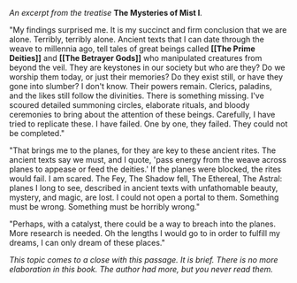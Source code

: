 *An excerpt from the treatise* **The Mysteries of Mist I**.

"My findings surprised me. It is my succinct and firm conclusion that we are alone. Terribly, terribly alone. Ancient texts that I can date through the weave to millennia ago, tell tales of great beings called **[[The Prime Deities]]** and **[[The Betrayer Gods]]** who manipulated creatures from beyond the veil. They are keystones in our society but who are they? Do we worship them today, or just their memories? Do they exist still, or have they gone into slumber? I don't know. Their powers remain. Clerics, paladins, and the likes still follow the divinities. There is something missing. I've scoured detailed summoning circles, elaborate rituals, and bloody ceremonies to bring about the attention of these beings. Carefully, I have tried to replicate these. I have failed. One by one, they failed. They could not be completed."

"That brings me to the planes, for they are key to these ancient rites. The ancient texts say we must, and I quote, 'pass energy from the weave across planes to appease or feed the deities.' If the planes were blocked, the rites would fail. I am scared. The Fey, The Shadow fell, The Ethereal, The Astral: planes I long to see, described in ancient texts with unfathomable beauty, mystery, and magic, are lost. I could not open a portal to them. Something must be wrong. Something must be horribly wrong."

"Perhaps, with a catalyst, there could be a way to breach into the planes. More research is needed. Oh the lengths I would go to in order to fulfill my dreams, I can only dream of these places."

*This topic comes to a close with this passage. It is brief. There is no more elaboration in this book. The author had more, but you never read them.*

